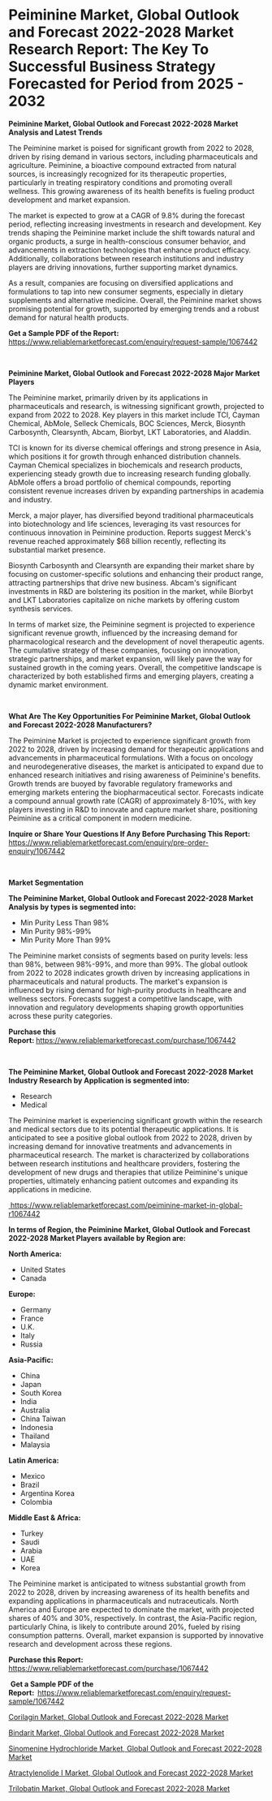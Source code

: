 <p><h1>Peiminine Market, Global Outlook and Forecast 2022-2028 Market Research Report: The Key To Successful Business Strategy Forecasted for Period from 2025 - 2032</h1></p><p><strong>Peiminine Market, Global Outlook and Forecast 2022-2028 Market Analysis and Latest Trends</strong></p>
<p><p>The Peiminine market is poised for significant growth from 2022 to 2028, driven by rising demand in various sectors, including pharmaceuticals and agriculture. Peiminine, a bioactive compound extracted from natural sources, is increasingly recognized for its therapeutic properties, particularly in treating respiratory conditions and promoting overall wellness. This growing awareness of its health benefits is fueling product development and market expansion.</p><p>The market is expected to grow at a CAGR of 9.8% during the forecast period, reflecting increasing investments in research and development. Key trends shaping the Peiminine market include the shift towards natural and organic products, a surge in health-conscious consumer behavior, and advancements in extraction technologies that enhance product efficacy. Additionally, collaborations between research institutions and industry players are driving innovations, further supporting market dynamics. </p><p>As a result, companies are focusing on diversified applications and formulations to tap into new consumer segments, especially in dietary supplements and alternative medicine. Overall, the Peiminine market shows promising potential for growth, supported by emerging trends and a robust demand for natural health products.</p></p>
<p><strong>Get a Sample PDF of the Report:&nbsp;</strong> <a href="https://www.reliablemarketforecast.com/enquiry/request-sample/1067442?utm_campaign=1833&utm_medium=2&utm_source=Github&utm_content=ia&utm_term=21032025&utm_id=peiminine-market-global-outlook-and-forecast-2022-2028">https://www.reliablemarketforecast.com/enquiry/request-sample/1067442</a></p>
<p>&nbsp;</p>
<p><strong>Peiminine Market, Global Outlook and Forecast 2022-2028 Major Market Players</strong></p>
<p><p>The Peiminine market, primarily driven by its applications in pharmaceuticals and research, is witnessing significant growth, projected to expand from 2022 to 2028. Key players in this market include TCI, Cayman Chemical, AbMole, Selleck Chemicals, BOC Sciences, Merck, Biosynth Carbosynth, Clearsynth, Abcam, Biorbyt, LKT Laboratories, and Aladdin.</p><p>TCI is known for its diverse chemical offerings and strong presence in Asia, which positions it for growth through enhanced distribution channels. Cayman Chemical specializes in biochemicals and research products, experiencing steady growth due to increasing research funding globally. AbMole offers a broad portfolio of chemical compounds, reporting consistent revenue increases driven by expanding partnerships in academia and industry.</p><p>Merck, a major player, has diversified beyond traditional pharmaceuticals into biotechnology and life sciences, leveraging its vast resources for continuous innovation in Peiminine production. Reports suggest Merck's revenue reached approximately $68 billion recently, reflecting its substantial market presence.</p><p>Biosynth Carbosynth and Clearsynth are expanding their market share by focusing on customer-specific solutions and enhancing their product range, attracting partnerships that drive new business. Abcam's significant investments in R&D are bolstering its position in the market, while Biorbyt and LKT Laboratories capitalize on niche markets by offering custom synthesis services.</p><p>In terms of market size, the Peiminine segment is projected to experience significant revenue growth, influenced by the increasing demand for pharmacological research and the development of novel therapeutic agents. The cumulative strategy of these companies, focusing on innovation, strategic partnerships, and market expansion, will likely pave the way for sustained growth in the coming years. Overall, the competitive landscape is characterized by both established firms and emerging players, creating a dynamic market environment.</p></p>
<p>&nbsp;</p>
<p><strong>What Are The Key Opportunities For Peiminine Market, Global Outlook and Forecast 2022-2028 Manufacturers?</strong></p>
<p><p>The Peiminine Market is projected to experience significant growth from 2022 to 2028, driven by increasing demand for therapeutic applications and advancements in pharmaceutical formulations. With a focus on oncology and neurodegenerative diseases, the market is anticipated to expand due to enhanced research initiatives and rising awareness of Peiminine's benefits. Growth trends are buoyed by favorable regulatory frameworks and emerging markets entering the biopharmaceutical sector. Forecasts indicate a compound annual growth rate (CAGR) of approximately 8-10%, with key players investing in R&D to innovate and capture market share, positioning Peiminine as a critical component in modern medicine.</p></p>
<p><strong>Inquire or Share Your Questions If Any Before Purchasing This Report:</strong> <a href="https://www.reliablemarketforecast.com/enquiry/pre-order-enquiry/1067442?utm_campaign=1833&utm_medium=2&utm_source=Github&utm_content=ia&utm_term=21032025&utm_id=peiminine-market-global-outlook-and-forecast-2022-2028">https://www.reliablemarketforecast.com/enquiry/pre-order-enquiry/1067442</a></p>
<p>&nbsp;</p>
<p><strong>Market Segmentation</strong></p>
<p><strong>The Peiminine Market, Global Outlook and Forecast 2022-2028 Market Analysis by types is segmented into:</strong></p>
<p><ul><li>Min Purity Less Than 98%</li><li>Min Purity 98%-99%</li><li>Min Purity More Than 99%</li></ul></p>
<p><p>The Peiminine market consists of segments based on purity levels: less than 98%, between 98%-99%, and more than 99%. The global outlook from 2022 to 2028 indicates growth driven by increasing applications in pharmaceuticals and natural products. The market's expansion is influenced by rising demand for high-purity products in healthcare and wellness sectors. Forecasts suggest a competitive landscape, with innovation and regulatory developments shaping growth opportunities across these purity categories.</p></p>
<p><strong>Purchase this Report:&nbsp;</strong><a href="https://www.reliablemarketforecast.com/purchase/1067442?utm_campaign=1833&utm_medium=2&utm_source=Github&utm_content=ia&utm_term=21032025&utm_id=peiminine-market-global-outlook-and-forecast-2022-2028">https://www.reliablemarketforecast.com/purchase/1067442</a></p>
<p>&nbsp;</p>
<p><strong>The Peiminine Market, Global Outlook and Forecast 2022-2028 Market Industry Research by Application is segmented into:</strong></p>
<p><ul><li>Research</li><li>Medical</li></ul></p>
<p><p>The Peiminine market is experiencing significant growth within the research and medical sectors due to its potential therapeutic applications. It is anticipated to see a positive global outlook from 2022 to 2028, driven by increasing demand for innovative treatments and advancements in pharmaceutical research. The market is characterized by collaborations between research institutions and healthcare providers, fostering the development of new drugs and therapies that utilize Peiminine's unique properties, ultimately enhancing patient outcomes and expanding its applications in medicine.</p></p>
<p><a href="https://www.reliablemarketforecast.com/peiminine-market-in-global-r1067442?utm_campaign=1833&utm_medium=2&utm_source=Github&utm_content=ia&utm_term=21032025&utm_id=peiminine-market-global-outlook-and-forecast-2022-2028">&nbsp;https://www.reliablemarketforecast.com/peiminine-market-in-global-r1067442</a></p>
<p><strong>In terms of Region, the Peiminine Market, Global Outlook and Forecast 2022-2028 Market Players available by Region are:</strong></p>
<p>
    <p> <strong> North America: </strong>
        <ul>
            <li>United States</li>
            <li>Canada</li>
        </ul>
        </p> 
    <p> <strong> Europe: </strong>
        <ul>
            <li>Germany</li>
            <li>France</li>
            <li>U.K.</li>
            <li>Italy</li>
            <li>Russia</li>
        </ul>
        </p> 
    <p> <strong> Asia-Pacific: </strong>
        <ul>
            <li>China</li>
            <li>Japan</li>
            <li>South Korea</li>
            <li>India</li>
            <li>Australia</li>
            <li>China Taiwan</li>
            <li>Indonesia</li>
            <li>Thailand</li>
            <li>Malaysia</li>
        </ul>
        </p> 
    <p> <strong> Latin America: </strong>
        <ul>
            <li>Mexico</li>
            <li>Brazil</li>
            <li>Argentina Korea</li>
            <li>Colombia</li>
        </ul>
        </p> 
    <p> <strong> Middle East & Africa: </strong>
        <ul>
            <li>Turkey</li>
            <li>Saudi</li>
            <li>Arabia</li>
            <li>UAE</li>
            <li>Korea</li>
        </ul>
    </p>
    </p>
<p><p>The Peiminine market is anticipated to witness substantial growth from 2022 to 2028, driven by increasing awareness of its health benefits and expanding applications in pharmaceuticals and nutraceuticals. North America and Europe are expected to dominate the market, with projected shares of 40% and 30%, respectively. In contrast, the Asia-Pacific region, particularly China, is likely to contribute around 20%, fueled by rising consumption patterns. Overall, market expansion is supported by innovative research and development across these regions.</p></p>
<p><strong>Purchase this Report: </strong><a href="https://www.reliablemarketforecast.com/purchase/1067442?utm_campaign=1833&utm_medium=2&utm_source=Github&utm_content=ia&utm_term=21032025&utm_id=peiminine-market-global-outlook-and-forecast-2022-2028">https://www.reliablemarketforecast.com/purchase/1067442</a></p>
<p>&nbsp;<strong>Get a Sample PDF of the Report:&nbsp;&nbsp;</strong><a href="https://www.reliablemarketforecast.com/enquiry/request-sample/1067442?utm_campaign=1833&utm_medium=2&utm_source=Github&utm_content=ia&utm_term=21032025&utm_id=peiminine-market-global-outlook-and-forecast-2022-2028">https://www.reliablemarketforecast.com/enquiry/request-sample/1067442</a></p>
<p><strong></strong></p>
<p><p><a href="https://github.com/dandatesha7q/Market-Research-Report-List-1/blob/main/corilagin-market-global-outlook-and-forecast-2022-2028-market.md?utm_campaign=1833&utm_medium=2&utm_source=Github&utm_content=ia&utm_term=21032025&utm_id=peiminine-market-global-outlook-and-forecast-2022-2028">Corilagin Market, Global Outlook and Forecast 2022-2028 Market</a></p><p><a href="https://github.com/rullihipes6h/Market-Research-Report-List-1/blob/main/bindarit-market-global-outlook-and-forecast-2022-2028-market.md?utm_campaign=1833&utm_medium=2&utm_source=Github&utm_content=ia&utm_term=21032025&utm_id=peiminine-market-global-outlook-and-forecast-2022-2028">Bindarit Market, Global Outlook and Forecast 2022-2028 Market</a></p><p><a href="https://github.com/zeraikulkawb/Market-Research-Report-List-1/blob/main/sinomenine-hydrochloride-market-global-outlook-and-forecast-2022-2028-market.md?utm_campaign=1833&utm_medium=2&utm_source=Github&utm_content=ia&utm_term=21032025&utm_id=peiminine-market-global-outlook-and-forecast-2022-2028">Sinomenine Hydrochloride Market, Global Outlook and Forecast 2022-2028 Market</a></p><p><a href="https://github.com/juniordelafrance/Market-Research-Report-List-5/blob/main/atractylenolide-i-market-global-outlook-and-forecast-2022-2028-market.md?utm_campaign=1833&utm_medium=2&utm_source=Github&utm_content=ia&utm_term=21032025&utm_id=peiminine-market-global-outlook-and-forecast-2022-2028">Atractylenolide I Market, Global Outlook and Forecast 2022-2028 Market</a></p><p><a href="https://github.com/rojannovarwd/Market-Research-Report-List-1/blob/main/trilobatin-market-global-outlook-and-forecast-2022-2028-market.md?utm_campaign=1833&utm_medium=2&utm_source=Github&utm_content=ia&utm_term=21032025&utm_id=peiminine-market-global-outlook-and-forecast-2022-2028">Trilobatin Market, Global Outlook and Forecast 2022-2028 Market</a></p></p>